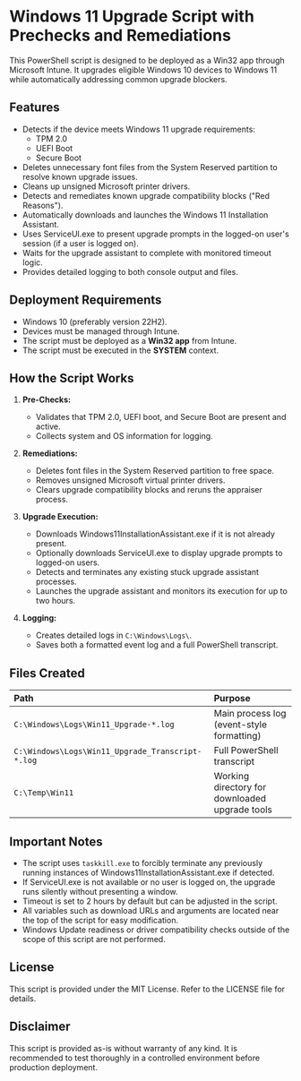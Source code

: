 # Windows 11 Upgrade Script with Prechecks and Remediations
 
This PowerShell script is designed to be deployed as a Win32 app through Microsoft Intune. It upgrades eligible Windows 10 devices to Windows 11 while automatically addressing common upgrade blockers.
 
## Features
 
- Detects if the device meets Windows 11 upgrade requirements:
  - TPM 2.0
  - UEFI Boot
  - Secure Boot
- Deletes unnecessary font files from the System Reserved partition to resolve known upgrade issues.
- Cleans up unsigned Microsoft printer drivers.
- Detects and remediates known upgrade compatibility blocks ("Red Reasons").
- Automatically downloads and launches the Windows 11 Installation Assistant.
- Uses ServiceUI.exe to present upgrade prompts in the logged-on user's session (if a user is logged on).
- Waits for the upgrade assistant to complete with monitored timeout logic.
- Provides detailed logging to both console output and files.
 
## Deployment Requirements
 
- Windows 10 (preferably version 22H2).
- Devices must be managed through Intune.
- The script must be deployed as a **Win32 app** from Intune.
- The script must be executed in the **SYSTEM** context.
 
## How the Script Works
 
1. **Pre-Checks:**
   - Validates that TPM 2.0, UEFI boot, and Secure Boot are present and active.
   - Collects system and OS information for logging.
 
2. **Remediations:**
   - Deletes font files in the System Reserved partition to free space.
   - Removes unsigned Microsoft virtual printer drivers.
   - Clears upgrade compatibility blocks and reruns the appraiser process.
 
3. **Upgrade Execution:**
   - Downloads Windows11InstallationAssistant.exe if it is not already present.
   - Optionally downloads ServiceUI.exe to display upgrade prompts to logged-on users.
   - Detects and terminates any existing stuck upgrade assistant processes.
   - Launches the upgrade assistant and monitors its execution for up to two hours.
 
4. **Logging:**
   - Creates detailed logs in `C:\Windows\Logs\`.
   - Saves both a formatted event log and a full PowerShell transcript.
 
## Files Created
 
| Path | Purpose |
|:-----|:--------|
| `C:\Windows\Logs\Win11_Upgrade-*.log` | Main process log (event-style formatting) |
| `C:\Windows\Logs\Win11_Upgrade_Transcript-*.log` | Full PowerShell transcript |
| `C:\Temp\Win11` | Working directory for downloaded upgrade tools |
 
## Important Notes
 
- The script uses `taskkill.exe` to forcibly terminate any previously running instances of Windows11InstallationAssistant.exe if detected.
- If ServiceUI.exe is not available or no user is logged on, the upgrade runs silently without presenting a window.
- Timeout is set to 2 hours by default but can be adjusted in the script.
- All variables such as download URLs and arguments are located near the top of the script for easy modification.
- Windows Update readiness or driver compatibility checks outside of the scope of this script are not performed.
 
## License
 
This script is provided under the MIT License. Refer to the LICENSE file for details.
 
## Disclaimer
 
This script is provided as-is without warranty of any kind. It is recommended to test thoroughly in a controlled environment before production deployment.
